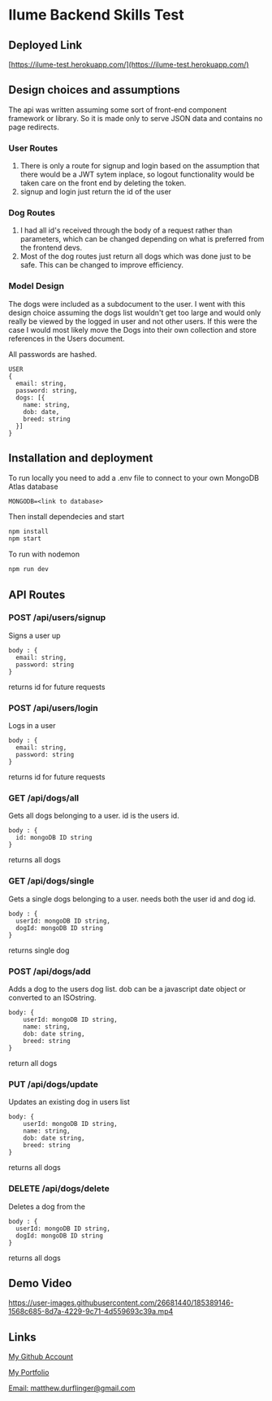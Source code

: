 # Ilume Backend Skills Test

## Deployed Link

[https://ilume-test.herokuapp.com/](https://ilume-test.herokuapp.com/)

## Design choices and assumptions

The api was written assuming some sort of front-end component framework or library. So it is made only to serve JSON data and contains no page redirects.

### User Routes

1. There is only a route for signup and login based on the assumption that there would be a JWT sytem inplace, so logout functionality
would be taken care on the front end by deleting the token.
2. signup and login just return the id of the user

### Dog Routes

1. I had all id's received through the body of a request rather than parameters, which can be changed depending on what is preferred from the frontend devs.
2. Most of the dog routes just return all dogs which was done just to be safe. This can be changed to improve efficiency.

### Model Design

The dogs were included as a subdocument to the user. I went with this design choice assuming the dogs list wouldn't get too large and would only really be viewed by the logged in user and not other users. If this were the case I would most likely move the Dogs into their own collection and store references in the Users document.

All passwords are hashed.


```
USER
{
  email: string,
  password: string,
  dogs: [{
    name: string,
    dob: date,
    breed: string
  }]
}
```


## Installation and deployment

To run locally you need to add a .env file to connect to your own MongoDB Atlas database

```
MONGODB=<link to database>
```

Then install dependecies and start
```md
npm install
npm start
```

To run with nodemon

```md
npm run dev
```

## API Routes

### POST /api/users/signup
Signs a user up

```
body : {
  email: string, 
  password: string
}
```

returns id for future requests

### POST /api/users/login
Logs in a user

```
body : {
  email: string, 
  password: string
}
```

returns id for future requests

### GET /api/dogs/all
Gets all dogs belonging to a user. id is the users id.

```
body : {
  id: mongoDB ID string
}
```

returns all dogs

### GET /api/dogs/single
Gets a single dogs belonging to a user. needs both the user id and dog id.
```
body : {
  userId: mongoDB ID string, 
  dogId: mongoDB ID string
}
```

returns single dog

### POST /api/dogs/add
Adds a dog to the users dog list. dob can be a javascript date object or converted to an ISOstring.

```
body: {
	userId: mongoDB ID string,
	name: string,
	dob: date string,
	breed: string
}
```

return all dogs

### PUT /api/dogs/update
Updates an existing dog in users list

```
body: {
	userId: mongoDB ID string,
	name: string,
	dob: date string,
	breed: string
}
```
returns all dogs

### DELETE /api/dogs/delete
Deletes a dog from the 

```
body : {
  userId: mongoDB ID string, 
  dogId: mongoDB ID string
}
```

returns all dogs

## Demo Video


https://user-images.githubusercontent.com/26681440/185389146-1568c685-8d7a-4229-9c71-4d559693c39a.mp4


## Links

[My Github Account](https://github.com/mattyd96)

[My Portfolio](https://mattyd.me)

[Email: matthew.durflinger@gmail.com](mailto:matthew.durflinger@gmail.com)
